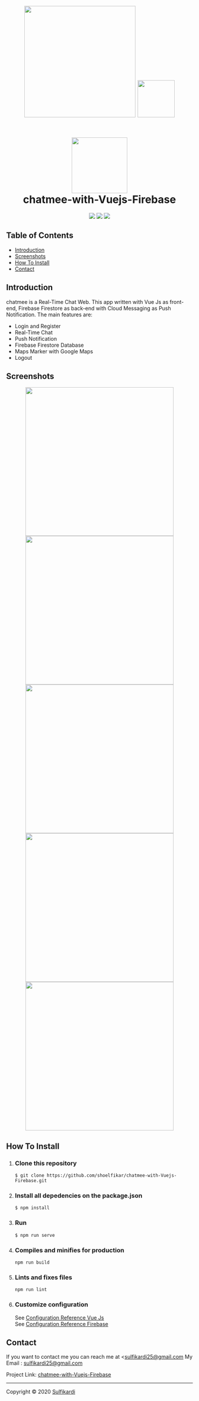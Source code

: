 <h1 align="center">
  <br>
  <img src="https://cdn-images-1.medium.com/fit/t/1600/480/1*wiNrwnAnwjBzbjlXUgrj6A.png" width="300">
  <img height="100" src="https://vuejs.org/images/logo.png" style="margin-bottom:20px">
  <br>
  <br>
  <img src="https://github.com/shoelfikar/chatmee-with-Vuejs-Firebase/blob/master/src/assets/chatmee/chatMee1.png" width="150">
  <br>
  chatmee-with-Vuejs-Firebase
  <br>
</h1>

<p align="center">
  <img src="https://img.shields.io/badge/Vue%20Js-v2.6.11-brightgreen">
  <img src="https://img.shields.io/badge/Firebase-v7.14.2-ffca28">
  <img src="https://img.shields.io/badge/Vue2GoogleMaps-v0.10.7-important">
</p>

## Table of Contents

- [Introduction](#introduction)
- [Screenshots](#Screenshots)
- [How To Install](#how-to-install)
- [Contact](#contact)

## Introduction

chatmee is a Real-Time Chat Web. This app written with Vue Js as front-end, Firebase Firestore as back-end with Cloud Messaging as Push Notification. The main features are:

- Login and Register
- Real-Time Chat
- Push Notification
- Firebase Firestore Database
- Maps Marker with Google Maps
- Logout

## Screenshots

<p align='center'>
  <span>
    <image width="400" src='https://github.com/shoelfikar/chatmee-with-Vuejs-Firebase/blob/master/src/assets/chatmee/register.png'/>
    <image width="400" src='https://github.com/shoelfikar/chatmee-with-Vuejs-Firebase/blob/master/src/assets/chatmee/login.png' />
    <image width="400" src='https://github.com/shoelfikar/chatmee-with-Vuejs-Firebase/blob/master/src/assets/chatmee/chat.png' />
    <image width="400" src='https://github.com/shoelfikar/chatmee-with-Vuejs-Firebase/blob/master/src/assets/chatmee/profil.png'/>
    <image width="400" src='https://github.com/shoelfikar/chatmee-with-Vuejs-Firebase/blob/master/src/assets/chatmee/profil%20teman.png'/>

## How To Install

1. ### Clone this repository
   ```
   $ git clone https://github.com/shoelfikar/chatmee-with-Vuejs-Firebase.git
   ```
2. ### Install all depedencies on the package.json
   ```
   $ npm install
   ```
3. ### Run
   ```
   $ npm run serve
   ```
4. ### Compiles and minifies for production
   ```
   npm run build
   ```
5. ### Lints and fixes files
   ```
   npm run lint
   ```
6. ### Customize configuration
   See [Configuration Reference Vue Js](https://cli.vuejs.org/config/)
   <br>
   See [Configuration Reference Firebase](https://firebase.google.com/)

## Contact


If you want to contact me you can reach me at <sulfikardi25@gmail.com
My Email : sulfikardi25@gmail.com

Project Link: [chatmee-with-Vuejs-Firebase](https://chatmee.sulfikardi.my.id)



---
Copyright © 2020 [Sulfikardi](https://github.com/shoelfikar/)
